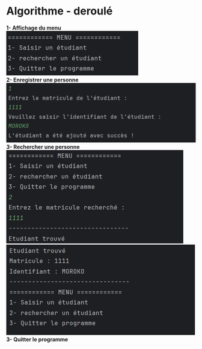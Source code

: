 # Algorithme - deroulé

<b>1- Affichage du menu</b> <br/>
<img src="images/1.png" alt="save"/><br/>
<b>2- Enregistrer une personne</b><br/>
<img src="images/2.png" alt="save"/><br/>
<b>3- Rechercher une personne</b> <br/>
<img src="images/3.png" alt="save"/><br/>
<img src="images/4.png" alt="save"/><br/>
<b>3- Quitter le programme</b><br/>